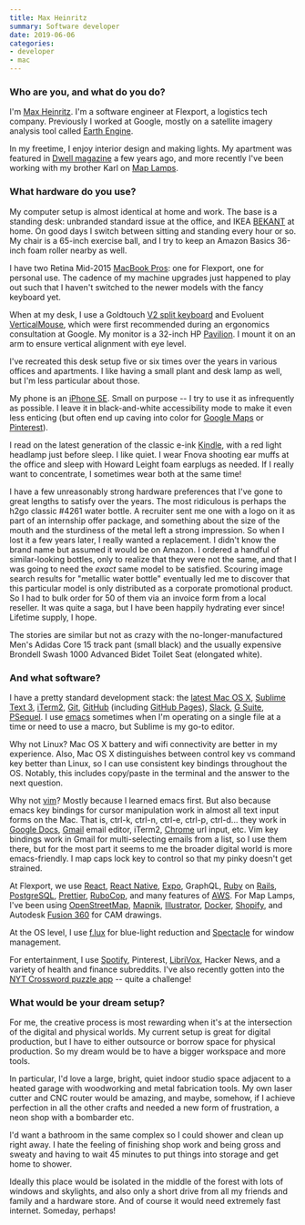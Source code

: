 ```yaml
---
title: Max Heinritz
summary: Software developer 
date: 2019-06-06
categories:
- developer 
- mac
---
```


### Who are you, and what do you do?

I'm [Max Heinritz](https://maxheinritz.com/ "Max's website."). I'm a software engineer at Flexport, a logistics tech company. Previously I worked at Google, mostly on a satellite imagery analysis tool called [Earth Engine][google-earth-engine].

In my freetime, I enjoy interior design and making lights. My apartment was featured in [Dwell magazine](https://www.dwell.com/home/maxs-apartment-8ea8fae9 "A review of Max's apartment on Dwell.") a few years ago, and more recently I've been working with my brother Karl on [Map Lamps](https://maplamps.com/ "Max and Karl's map lamps.").

### What hardware do you use?

My computer setup is almost identical at home and work. The base is a standing desk: unbranded standard issue at the office, and IKEA [BEKANT][] at home. On good days I switch between sitting and standing every hour or so. My chair is a 65-inch exercise ball, and I try to keep an Amazon Basics 36-inch foam roller nearby as well.

I have two Retina Mid-2015 [MacBook Pros][macbook-pro]: one for Flexport, one for personal use. The cadence of my machine upgrades just happened to play out such that I haven't switched to the newer models with the fancy keyboard yet.

When at my desk, I use a Goldtouch [V2 split keyboard][v2-adjustable-comfort-keyboard] and Evoluent [VerticalMouse][verticalmouse-right], which were first recommended during an ergonomics consultation at Google. My monitor is a 32-inch HP [Pavilion][pavilion-32]. I mount it on an arm to ensure vertical alignment with eye level.

I've recreated this desk setup five or six times over the years in various offices and apartments. I like having a small plant and desk lamp as well, but I'm less particular about those.

My phone is an [iPhone SE][iphone-se]. Small on purpose -- I try to use it as infrequently as possible. I leave it in black-and-white accessibility mode to make it even less enticing (but often end up caving into color for [Google Maps][google-maps] or [Pinterest][]).

I read on the latest generation of the classic e-ink [Kindle][], with a red light headlamp just before sleep. I like quiet. I wear Fnova shooting ear muffs at the office and sleep with Howard Leight foam earplugs as needed. If I really want to concentrate, I sometimes wear both at the same time!

I have a few unreasonably strong hardware preferences that I've gone to great lengths to satisfy over the years. The most ridiculous is perhaps the h2go classic #4261 water bottle. A recruiter sent me one with a logo on it as part of an internship offer package, and something about the size of the mouth and the sturdiness of the metal left a strong impression. So when I lost it a few years later, I really wanted a replacement. I didn't know the brand name but assumed it would be on Amazon. I ordered a handful of similar-looking bottles, only to realize that they were not the same, and that I was going to need the _exact_ same model to be satisfied. Scouring image search results for "metallic water bottle" eventually led me to discover that this particular model is only distributed as a corporate promotional product. So I had to bulk order for 50 of them via an invoice form from a local reseller. It was quite a saga, but I have been happily hydrating ever since! Lifetime supply, I hope.

The stories are similar but not as crazy with the no-longer-manufactured Men's Adidas Core 15 track pant (small black) and the usually expensive Brondell Swash 1000 Advanced Bidet Toilet Seat (elongated white).

### And what software?

I have a pretty standard development stack: the [latest Mac OS X][macos], [Sublime Text 3][sublime-text], [iTerm2][], [Git][], [GitHub][] (including [GitHub Pages][github-pages]), [Slack][], [G Suite][g-suite], [PSequel][]. I use [emacs][] sometimes when I'm operating on a single file at a time or need to use a macro, but Sublime is my go-to editor.

Why not Linux? Mac OS X battery and wifi connectivity are better in my experience. Also, Mac OS X distinguishes between control key vs command key better than Linux, so I can use consistent key bindings throughout the OS. Notably, this includes copy/paste in the terminal and the answer to the next question.

Why not [vim][]? Mostly because I learned emacs first. But also because emacs key bindings for cursor manipulation work in almost all text input forms on the Mac. That is, ctrl-k, ctrl-n, ctrl-e, ctrl-p, ctrl-d... they work in [Google Docs][google-docs], [Gmail][] email editor, iTerm2, [Chrome][] url input, etc. Vim key bindings work in Gmail for multi-selecting emails from a list, so I use them there, but for the most part it seems to me the broader digital world is more emacs-friendly. I map caps lock key to control so that my pinky doesn't get strained.

At Flexport, we use [React][], [React Native][react-native], [Expo][], GraphQL, [Ruby][] on [Rails][], [PostgreSQL][], [Prettier][], [RuboCop][], and many features of [AWS][]. For Map Lamps, I've been using [OpenStreetMap][], [Mapnik][], [Illustrator][], [Docker][], [Shopify][], and Autodesk [Fusion 360][fusion-360] for CAM drawings.

At the OS level, I use [f.lux][] for blue-light reduction and [Spectacle][] for window management.

For entertainment, I use [Spotify][], Pinterest, [LibriVox][], Hacker News, and a variety of health and finance subreddits. I've also recently gotten into the [NYT Crossword puzzle app][nytimes-crosswords-ios] -- quite a challenge!

### What would be your dream setup?

For me, the creative process is most rewarding when it's at the intersection of the digital and physical worlds. My current setup is great for digital production, but I have to either outsource or borrow space for physical production. So my dream would be to have a bigger workspace and more tools.

In particular, I'd love a large, bright, quiet indoor studio space adjacent to a heated garage with woodworking and metal fabrication tools. My own laser cutter and CNC router would be amazing, and maybe, somehow, if I achieve perfection in all the other crafts and needed a new form of frustration, a neon shop with a bombarder etc.

I'd want a bathroom in the same complex so I could shower and clean up right away. I hate the feeling of finishing shop work and being gross and sweaty and having to wait 45 minutes to put things into storage and get home to shower.

Ideally this place would be isolated in the middle of the forest with lots of windows and skylights, and also only a short drive from all my friends and family and a hardware store. And of course it would need extremely fast internet. Someday, perhaps!

[aws]: https://aws.amazon.com/ "Amazon's web service platforms."
[bekant]: https://www.ikea.com/us/en/catalog/products/S19022530/ "A desk."
[chrome]: https://www.google.com/intl/en/chrome/browser/ "A WebKit-based browser, where each tab runs in its own thread."
[docker]: https://www.docker.com/ "A service and software for building and shipping distributed software."
[emacs]: http://www.gnu.org/software/emacs/ "A free open-source text editor."
[expo]: https://expo.io/ "A toolchain for React Native."
[f.lux]: https://justgetflux.com/ "A tool to make the colour of your screen adapt to the current time of day."
[fusion-360]: https://www.autodesk.com/products/fusion-360/overview "Cloud-based CAD/CAM software."
[g-suite]: https://gsuite.google.com/ "A hosted solution for email, calendaring and more."
[git]: https://git-scm.com/ "A version control system."
[github-pages]: https://pages.github.com/ "A simple GitHub-based web publishing system."
[github]: https://github.com/ "A Git code repository service."
[gmail]: https://mail.google.com/mail/ "Web-based email."
[google-docs]: https://en.wikipedia.org/wiki/Google_Docs "A web-based office suite."
[google-earth-engine]: https://earthengine.google.com/ "A geodata analysis service."
[google-maps]: https://www.google.com/maps/ "Web-based map tools."
[illustrator]: https://www.adobe.com/products/illustrator.html "A vector graphics editor."
[iphone-se]: https://en.wikipedia.org/wiki/IPhone_SE "A 4 inch smartphone."
[iterm2]: https://iterm2.com/ "An alternative terminal application for Mac OS X."
[kindle]: https://www.amazon.com/Kindle-Ereader-ebook-reader/dp/B007HCCNJU "A digital book reader."
[librivox]: https://duckduckgo.com/?q=librevox&t=osx&ia=about "A service providing free public domain audiobooks."
[macbook-pro]: https://www.apple.com/macbook-pro/ "A laptop."
[macos]: https://en.wikipedia.org/wiki/MacOS "An operating system for Mac hardware."
[mapnik]: https://mapnik.org/ "An open-source geospatial visualiser library."
[nytimes-crosswords-ios]: https://itunes.apple.com/us/app/nytimes-crosswords/id307569751 "A crosswords app for iOS."
[openstreetmap]: https://www.openstreetmap.org/ "A crowdsourced map."
[pavilion-32]: https://store.hp.com/us/en/pdp/hp-pavilion-32-32-inch-display-p-v1m69aa-aba--1 "A 32 inch monitor."
[pinterest]: https://www.pinterest.com/ "An online 'pinboard' service."
[postgresql]: https://www.postgresql.org/ "A relational database server."
[prettier]: https://prettier.io/ "Code formatting software."
[psequel]: http://www.psequel.com/ "A macOS GUI for working with PostgreSQL."
[rails]: https://rubyonrails.org/ "A Ruby-based web framework."
[react-native]: https://facebook.github.io/react-native/ "A framework for building native mobile apps with React."
[react]: https://facebook.github.io/react/ "A JavaScript UI framework."
[rubocop]: https://www.rubocop.org/en/stable/ "Linting software for Ruby code."
[ruby]: https://www.ruby-lang.org/en/ "An interpreted scripting language."
[shopify]: https://www.shopify.com/ "A service for selling goods online."
[slack]: https://slack.com/ "A collaboration service."
[spectacle]: https://www.spectacleapp.com/ "A Mac tool for moving and resizing windows."
[spotify]: https://www.spotify.com/us/ "A music streaming service."
[sublime-text]: http://www.sublimetext.com/ "A coder's text editor."
[v2-adjustable-comfort-keyboard]: https://shop.goldtouch.com/products/goldtouch-v2-adjustable-comfort-keyboard-pc-and-mac-compatible-usb "A computer keyboard."
[verticalmouse-right]: https://evoluent.com/products/vm4r/ "A unique mouse for right-handed users."
[vim]: https://www.vim.org/ "A command-line text editor."
